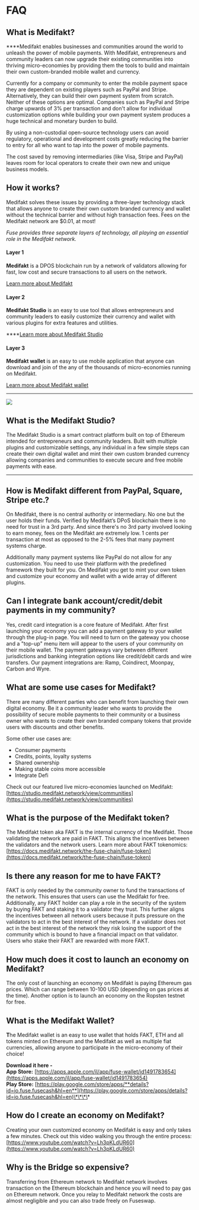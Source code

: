 # FAQ

## What is Medifakt?

  
****Medifakt enables businesses and communities around the world to unleash the power of mobile payments. With Medifakt, entrepreneurs and community leaders can now upgrade their existing communities into thriving micro-economies by providing them the tools to build and maintain their own custom-branded mobile wallet and currency. 

Currently for a company or community to enter the mobile payment space they are dependent on existing players such as PayPal and Stripe. Alternatively, they can build their own payment system from scratch. Neither of these options are optimal. Companies such as PayPal and Stripe charge upwards of 3% per transaction and don't allow for individual customization options while building your own payment system produces a huge technical and monetary burden to build. 

By using a non-custodial open-source technology users can avoid regulatory, operational and development costs greatly reducing the barrier to entry for all who want to tap into the power of mobile payments. 

The cost saved by removing intermediaries \(like Visa, Stripe and PayPal\) leaves room for local operators to create their own new and unique business models.



## How it works? 

Medifakt solves these issues by providing a three-layer technology stack that allows anyone to create their own custom branded currency and wallet without the technical barrier and without high transaction fees. Fees on the Medifakt network are $0.01, at most!

_Fuse provides three separate layers of technology, all playing an essential role in the Medifakt network._ 

#### **Layer 1**

**Medifakt** is a DPOS blockchain run by a network of validators allowing for fast, low cost and secure transactions to all users on the network. 

[Learn more about Medifakt](https://docs.medifakt.network/become-a-validator/how-to-become-a-validator)

#### **Layer 2**

**Medifakt Studio** is an easy to use tool that allows entrepreneurs and community leaders to easily customize their currency and wallet with various plugins for extra features and utilities.   
  
****[Learn more about Medifakt Studio](https://docs.medifakt.network/the-fuse-studio/overview)

#### **Layer 3**

**Medifakt wallet** is an easy to use mobile application that anyone can download and join of the any of the thousands of micro-economies running on Medifakt. 

[Learn more about Medifakt wallet](https://docs.medifakt.network/the-mobile-wallet/overview)  
****

![](../.gitbook/assets/stack-faq.jpg)

## **What is the Medifakt Studio?**

The Medifakt Studio is a smart contract platform built on top of Ethereum intended for entrepreneurs and community leaders. Built with multiple plugins and customizable settings, any individual in a few simple steps can create their own digital wallet and mint their own custom branded currency allowing companies and communities to execute secure and free mobile payments with ease.   
****

## **How is Medifakt different from PayPal, Square, Stripe etc.?** 

On Medifakt, there is no central authority or intermediary. No one but the user holds their funds. Verified by Medifakt’s DPoS blockchain there is no need for trust in a 3rd party. And since there's no 3rd party involved looking to earn money, fees on the Medifakt are extremely low. 1 cents per transaction at most as opposed to the 2-5% fees that many payment systems charge. 

Additionally many payment systems like PayPal do not allow for any customization. You need to use their platform with the predefined framework they built for you. On Medifakt you get to mint your own token and customize your economy and wallet with a wide array of different plugins. 

## **Can I integrate bank account/credit/debit payments in my community?**

Yes, credit card integration is a core feature of Medifakt. After first launching your economy you can add a payment gateway to your wallet through the plug-in page. You will need to turn on the gateway you choose and a "top-up" menu item will appear to the users of your community on their mobile wallet. The payment gateways vary between different jurisdictions and banking integration options like credit/debit cards and wire transfers. Our payment integrations are: Ramp, Coindirect, Moonpay, Carbon and Wyre.

## **What are some use cases for Medifakt?** 

There are many different parties who can benefit from launching their own digital economy. Be it a community leader who wants to provide the possibility of secure mobile payments to their community or a business owner who wants to create their own branded company tokens that provide users with discounts and other benefits. 

Some other use cases are:

* Consumer payments
* Credits, points, loyalty systems
* Shared ownership
* Making stable coins more accessible
* Integrate Defi

Check out our featured live micro-economies launched on Medifakt: [https://studio.medifakt.network/view/communities](https://studio.medifakt.network/view/communities)

## **What is the purpose of the Medifakt token?** 

The Medifakt token aka FAKT is the internal currency of the Medifakt.  Those validating the network are paid in FAKT. This aligns the incentives between the validators and the network users. Learn more about FAKT tokenomics: [https://docs.medifakt.network/the-fuse-chain/fuse-token](https://docs.medifakt.network/the-fuse-chain/fuse-token)

## **Is there any reason for me to have FAKT?** 

FAKT is only needed by the community owner to fund the transactions of the network. This ensures that users can use the Medifakt for free. Additionally, any FAKT holder can play a role in the security of the system by buying FAKT and staking it to a validator they trust. This further aligns the incentives between all network users because it puts pressure on the validators to act in the best interest of the network. If a validator does not act in the best interest of the network they risk losing the support of the community which is bound to have a financial impact on that validator. Users who stake their FAKT are rewarded with more FAKT. 

## **How much does it cost to launch an economy on Medifakt?**

The only cost of launching an economy on Medifakt is paying Ethereum gas prices. Which can range between 10-100 USD \(depending on gas prices at the time\). Another option is to launch an economy on the Ropsten testnet for free. 

## **What is the Medifakt Wallet?** 

**T**he Medifakt wallet is an easy to use wallet that holds FAKT, ETH and all tokens minted on Ethereum and the Medifakt as well as multiple fiat currencies, allowing anyone to participate in the micro-economy of their choice!  
  
**Download it here -   
App Store:** [https://apps.apple.com/il/app/fuse-wallet/id1491783654](https://apps.apple.com/il/app/fuse-wallet/id1491783654)  
**Play Store:** [https://play.google.com/store/apps/**details?id=io.fuse.fusecash&hl=en**](https://play.google.com/store/apps/details?id=io.fuse.fusecash&hl=en)\*\*\*\*

## **How do I create an economy on Medifakt?**

Creating your own customized economy on Medifakt is easy and only takes a few minutes. Check out this video walking you through the entire process: [https://www.youtube.com/watch?v=Lh3pKLdUR60](https://www.youtube.com/watch?v=Lh3pKLdUR60)

## Why is the Bridge so expensive? 

Transferring from Ethereum network to Medifakt network involves transaction on the Ethereum blockchain and hence you will need to pay gas on Ethereum network. Once you relay to Medifakt network the costs are almost negligible and you can also trade freely on Fuseswap.

